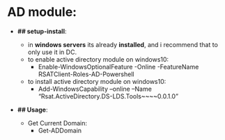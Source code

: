 # AD module:

  + **## setup-install**:
    + in **windows servers** its already **installed**, and i recommend that to only use it in DC.
    + to enable active directory module on windows10:
      + Enable-WindowsOptionalFeature -Online -FeatureName RSATClient-Roles-AD-Powershell
    + to install active directory module on windows10:
      + Add-WindowsCapability –online –Name “Rsat.ActiveDirectory.DS-LDS.Tools~~~~0.0.1.0”


  + **## Usage**:
    + Get Current Domain: 
      + Get-ADDomain
